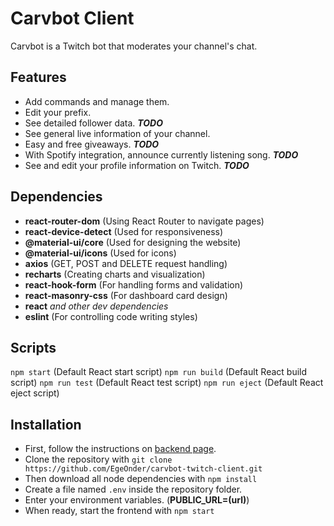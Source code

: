 # Carvbot Client

Carvbot is a Twitch bot that moderates your channel's chat.

## Features

-   Add commands and manage them.
-   Edit your prefix.
-   See detailed follower data. **_TODO_**
-   See general live information of your channel.
-   Easy and free giveaways. **_TODO_**
-   With Spotify integration, announce currently listening song. **_TODO_**
-   See and edit your profile information on Twitch. **_TODO_**

## Dependencies

-   **react-router-dom** (Using React Router to navigate pages)
-   **react-device-detect** (Used for responsiveness)
-   **@material-ui/core** (Used for designing the website)
-   **@material-ui/icons** (Used for icons)
-   **axios** (GET, POST and DELETE request handling)
-   **recharts** (Creating charts and visualization)
-   **react-hook-form** (For handling forms and validation)
-   **react-masonry-css** (For dashboard card design)
-   **react** _and other dev dependencies_
-   **eslint** (For controlling code writing styles)

## Scripts

`npm start` (Default React start script)
`npm run build` (Default React build script)
`npm run test` (Default React test script)
`npm run eject` (Default React eject script)

## Installation

-   First, follow the instructions on [backend page](https://github.com/EgeOnder/carvbot-twitch-backend.git).
-   Clone the repository with `git clone https://github.com/EgeOnder/carvbot-twitch-client.git`
-   Then download all node dependencies with `npm install`
-   Create a file named `.env` inside the repository folder.
-   Enter your environment variables. (**PUBLIC_URL=(url)**)
-   When ready, start the frontend with `npm start`
